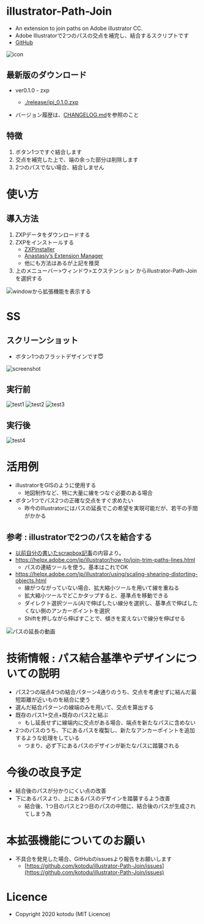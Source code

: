 # illustrator-Path-Join
- An extension to join paths on Adobe illustrator CC.
- Adobe Illustratorで2つのパスの交点を補完し、結合するスクリプトです
- [GitHub](https://github.com/kotodu/illustrator-Path-Join/)

![icon](./docs/ipj-icon1x.png)

## 最新版のダウンロード
- ver0.1.0 - zxp
    - [./release/ipj_0.1.0.zxp](./release/ipj_0.1.0.zxp)

- バージョン履歴は、[CHANGELOG.md](./CHANGELOG.md)を参照のこと

## 特徴
1. ボタン1つですぐ結合します
2. 交点を補完した上で、端の余った部分は削除します
3. 2つのパスでない場合、結合しません

# 使い方
## 導入方法
1. ZXPデータをダウンロードする
1. ZXPをインストールする
    - [ZXPinstaller](https://zxpinstaller.com/)
    - [Anastasiy’s Extension Manager](https://install.anastasiy.com/)
    - 他にも方法はあるが上記を推奨
1. 上のメニューバー>ウィンドウ>エクステンション からillustrator-Path-Joinを選択する


![windowから拡張機能を表示する](./docs/ipj-t1.png)

# SS
## スクリーンショット
- ボタン1つのフラットデザインです😇


![screenshot](./docs/ipj-ss.png)

## 実行前
![test1](./docs/ipj-t1.png)
![test2](./docs/ipj-t2.png)
![test3](./docs/ipj-t3.png)

## 実行後
![test4](./docs/ipj-t4.png)

# 活用例
- illustratorをGISのように使用する
    - 地図制作など、特に大量に線をつなぐ必要のある場合
- ボタン1つでパス2つの正確な交点をすぐ求めたい
    - 昨今のIllustratorにはパスの延長でこの希望を実現可能だが、若干の手間がかかる

## 参考 : illustratorで2つのパスを結合する
- [以前自分の書いたscrapbox記事](https://scrapbox.io/wetradia/2%E3%81%A4%E3%81%AE%E3%83%91%E3%82%B9%E3%81%AE%E4%BA%A4%E7%82%B9%E3%81%AB%E7%82%B9%E3%82%92%E3%81%86%E3%81%A3%E3%81%A6%E3%83%88%E3%83%AA%E3%83%9F%E3%83%B3%E3%82%B0%E3%81%97%E3%81%9F%E3%81%84(%E3%83%90%E3%82%B9%E7%B5%8C%E8%B7%AF))の内容より。
- https://helpx.adobe.com/jp/illustrator/how-to/join-trim-paths-lines.html
    - パスの連結ツールを使う。基本はこれでOK
- https://helpx.adobe.com/jp/illustrator/using/scaling-shearing-distorting-objects.html
    - 線がつながっていない場合、拡大縮小ツールを用いて線を重ねる
    - 拡大縮小ツールでどこかタップすると、基準点を移動できる
    - ダイレクト選択ツール(A)で伸ばしたい線分を選択し、基準点で伸ばしたくない側のアンカーポイントを選択
    - Shiftを押しながら伸ばすことで、傾きを変えないで線分を伸ばせる


![パスの延長の動画](./docs/path-scaling-cut.gif)

# 技術情報 : パス結合基準やデザインについての説明
- パス2つの端点4つの結合パターン4通りのうち、交点を考慮せずに結んだ最短距離が近いものを結合に使う
- 選んだ結合パターンの線端のみを用いて、交点を算出する
- 既存のパス1+交点+既存のパス2と結ぶ
    - もし延長せずに線端内に交点がある場合、端点を新たなパスに含めない
- 2つのパスのうち、下にあるパスを複製し、新たなアンカーポイントを追加するような処理をしている
    - つまり、必ず下にあるパスのデザインが新たなパスに踏襲される

# 今後の改良予定
- 結合後のパスが分かりにくい点の改善
- 下にあるパスより、上にあるパスのデザインを踏襲するよう改善
    - 結合後、1つ目のパスと2つ目のパスの中間に、結合後のパスが生成されてしまう為

# 本拡張機能についてのお願い
- 不具合を発見した場合、GitHubのissuesより報告をお願いします
    - [https://github.com/kotodu/illustrator-Path-Join/issues](https://github.com/kotodu/illustrator-Path-Join/issues)

# Licence
- Copyright 2020 kotodu (MIT Licence)
